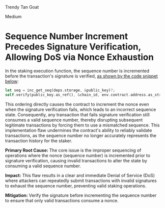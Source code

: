 Trendy Tan Goat

Medium

# Sequence Number Increment Precedes Signature Verification, Allowing DoS via Nonce Exhaustion

In the staking execution function, the sequence number is incremented before the transaction's signature is verified, [as shown by the code snippet below](https://github.com/sherlock-audit/2024-12-seda-protocol/blob/main/seda-chain-contracts/contract/src/msgs/staking/execute/stake.rs#L13-L14):

```rust
let seq = inc_get_seq(deps.storage, &public_key)?;
self.verify(public_key.as_ref(), &chain_id, env.contract.address.as_str(), seq)?;
```

This ordering directly causes the contract to increment the nonce even when the signature verification fails, which leads to an incorrect sequence state. Consequently, any transaction that fails signature verification still consumes a valid sequence number, thereby disrupting subsequent legitimate transactions by forcing them to use a mismatched sequence. This implementation flaw undermines the contract's ability to reliably validate transactions, as the sequence number no longer accurately represents the transaction history for the staker.

**Primary Root Cause:** The core issue is the improper sequencing of operations where the nonce (sequence number) is incremented prior to signature verification, causing invalid transactions to alter the state by consuming a valid sequence number.

**Impact:** This flaw results in a clear and immediate Denial of Service (DoS) where attackers can repeatedly submit transactions with invalid signatures to exhaust the sequence number, preventing valid staking operations.

**Mitigation:** Verify the signature before incrementing the sequence number to ensure that only valid transactions consume a nonce.